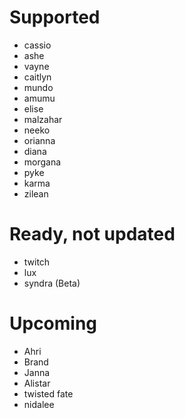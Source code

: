 # Supported
- cassio
- ashe
- vayne
- caitlyn
- mundo
- amumu
- elise
- malzahar
- neeko
- orianna
- diana
- morgana
- pyke
- karma
- zilean
# Ready, not updated
- twitch
- lux
- syndra (Beta)
# Upcoming
- Ahri
- Brand
- Janna
- Alistar 
- twisted fate
- nidalee
